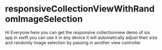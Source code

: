 # responsiveCollectionViewWithRandomImageSelection
Hi Everyone here you can get the responsive collectionview demo of ios app in swift you can use it in any device it will automatically adjust their size and randomly image selection by passing  in another view controller
